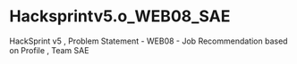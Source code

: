 # Hacksprintv5.o_WEB08_SAE
HackSprint v5 , Problem Statement - WEB08 - Job Recommendation based on Profile , Team SAE 
